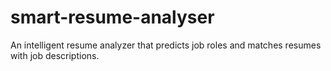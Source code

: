 # smart-resume-analyser
An intelligent resume analyzer that predicts job roles and matches resumes with job descriptions.
